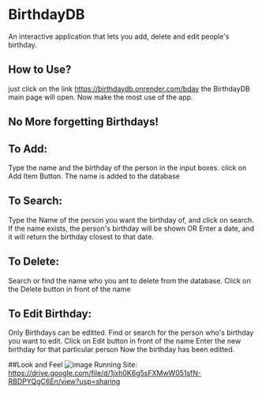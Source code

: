 # BirthdayDB

An interactive application that lets you add, delete and edit people's birthday. 

## How to Use?
just click on the link https://birthdaydb.onrender.com/bday the BirthdayDB main page will open. Now make the most use of the app. 

## No More forgetting Birthdays!

## To Add:
Type the name and the birthday of the person in the input boxes.
click on Add Item Button. 
The name is added to the database

## To Search:
Type the Name of the person you want the birthday of, and click on search.
If the name exists, the person's birthday will be shown
OR
Enter a date, and it will return the birthday closest to that date. 

## To Delete:
Search or find the name who you ant to delete from the database.
Click on the Delete button in front of the name

## To Edit Birthday:
Only Birthdays can be editted. 
Find or search for the person who's birthday you want to edit.
Click on Edit button in front of the name
Enter the new birthday for that particular person
Now the birthday has been editted. 

##Look and Feel
![image](https://github.com/user-attachments/assets/f47fa4c7-3cbd-4c6c-afd3-fd70b232fa17)
Running Site: https://drive.google.com/file/d/1jxh0K6g5sFXMwW051sfN-RBDPYQgC6En/view?usp=sharing



